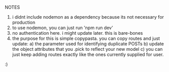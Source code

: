 NOTES

1. i didnt include nodemon as a dependency because its not necessary for production
2. to use nodemon, you can just run 'npm run dev'
3. no authentication here. i might update later. this is bare-bones
4. the purpose for this is simple copypasta. you can copy routes and just update:
  a) the parameter used for identifying duplicate POSTs
  b) update the object attributes that you .pick to reflect your new model
  c) you can just keep adding routes exactly like the ones currently supplied for user.

:)
